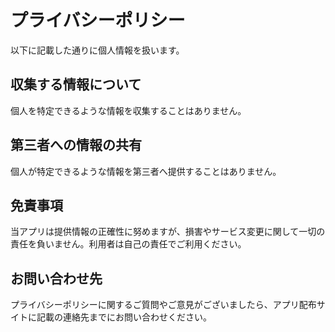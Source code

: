 # プライバシーポリシー
以下に記載した通りに個人情報を扱います。

## 収集する情報について
個人を特定できるような情報を収集することはありません。

## 第三者への情報の共有
個人が特定できるような情報を第三者へ提供することはありません。

## 免責事項
当アプリは提供情報の正確性に努めますが、損害やサービス変更に関して一切の責任を負いません。利用者は自己の責任でご利用ください。

## お問い合わせ先
プライバシーポリシーに関するご質問やご意見がございましたら、アプリ配布サイトに記載の連絡先までにお問い合わせください。